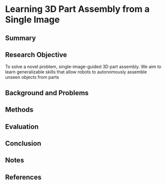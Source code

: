 # Learning 3D Part Assembly from a Single Image

## Summary

## Research Objective
To solve a novel problem, single-image-guided 3D part assembly. We aim to learn generalizable skills that allow robots to autonomously assemble unseen objects from parts
## Background and Problems

## Methods

## Evaluation

## Conclusion

## Notes

## References
<!--stackedit_data:
eyJoaXN0b3J5IjpbLTExMDc2Njc0ODMsLTQyNjQzNzI1NF19
-->
